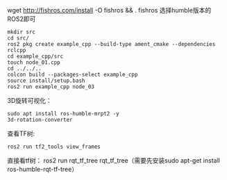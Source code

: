 wget http://fishros.com/install -O fishros && . fishros
选择humble版本的ROS2即可

```
mkdir src
cd src/
ros2 pkg create example_cpp --build-type ament_cmake --dependencies rclcpp
cd example_cpp/src
touch node_01.cpp
cd ../../..
colcon build --packages-select example_cpp
source install/setup.bash
ros2 run example_cpp node_03
```

3D旋转可视化：
```
sudo apt install ros-humble-mrpt2 -y
3d-rotation-converter 
```
查看TF树:
```
ros2 run tf2_tools view_frames 
```
直接看tf树： ros2 run rqt_tf_tree rqt_tf_tree（需要先安装sudo apt-get install ros-humble-rqt-tf-tree）